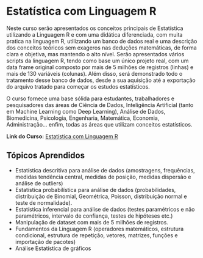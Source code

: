 # Estatística com Linguagem R

Neste curso serão apresentados os conceitos principais de Estatística utilizando a Linguagem R e com uma didática diferenciada, com muita pratica na linguagem R, utilizando um banco de dados real e uma descrição dos conceitos teóricos sem exageros nas deduções matemáticas, de forma clara e objetiva, mas mantendo o alto nível. Serão apresentados vários scripts da linguagem R, tendo como base um  único projeto real, com um data frame original composto por mais de 5 milhões de registros (linhas) e mais de 130 variáveis (colunas). Além disso, será demonstrado todo o tratamento desse  banco de dados, desde a sua aquisição até a exportação do arquivo tratado para começar os estudos estatísticos.

O curso fornece uma base sólida para estudantes, trabalhadores e pesquisadores das áreas de Ciência de Dados, Inteligência Artificial (tanto em Machine Learning como Deep Learning), Análise de Dados, Biomedicina, Psicologia, Engenharia, Matemática, Economia, Administração... enfim, todas as áreas que utilizam conceitos estatísticos.

**Link do Curso:** [Estatística com Linguagem R](https://www.udemy.com/course/estatistica-com-linguagem-r/)


## Tópicos Aprendidos

- Estatística descritiva para análise de dados (amostragens, frequências, medidas tendência central, medidas de posição, medidas dispersão e análise de outliers)
- Estatística probabilística para análise de dados (probabilidades, distribuição de Binomial, Geométrica, Poisson, distribuição normal e teste de normalidade).
- Estatística inferencial para análise de dados (testes paramétricos e não paramétricos, intervalo de confiança, testes de hipóteses etc.)
- Manipulação de dataset com mais de 5 milhões de registros.
- Fundamentos da Linguagem R (operadores matemáticos, estrutura condicional, estrutura de repetição, vetores, matrizes, funções e importação de pacotes)
- Análise Estatística de gráficos



